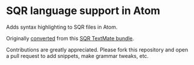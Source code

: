 # SQR language support in Atom

Adds syntax highlighting to SQR files in Atom.

Originally [converted](http://flight-manual.atom.io/hacking-atom/sections/converting-from-textmate/) from this [SQR TextMate bundle](http://advws.blogspot.com/2009/03/creating-textmate-bundle.html).

Contributions are greatly appreciated. Please fork this repository and open a pull request to add snippets, make grammar tweaks, etc.
